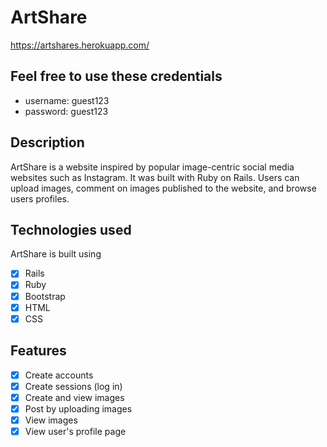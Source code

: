 # ArtShare
https://artshares.herokuapp.com/
## Feel free to use these credentials
- username: guest123
- password: guest123
## Description
ArtShare is a website inspired by popular image-centric social media websites such as Instagram.  It was built with Ruby on Rails.  Users can upload images, comment on images published to the website, and browse users profiles.

## Technologies used
ArtShare is built using
- [X] Rails
- [X] Ruby
- [X] Bootstrap
- [X] HTML
- [X] CSS

## Features

- [x] Create accounts
- [x] Create sessions (log in)
- [x] Create and view images
- [x] Post by uploading images
- [x] View images
- [x] View user's profile page